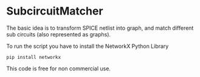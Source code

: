 # SubcircuitMatcher

The basic idea is to transform SPICE netlist into graph, and match different sub circuits (also represented as graphs).

To run the script you have to install the NetworkX Python Library
```
pip install networkx
```
This code is free for non commercial use.
